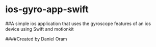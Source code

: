 # ios-gyro-app-swift
##A simple ios application that uses the gyroscope features of an ios device using Swift and motionkit

####Created by Daniel Oram
